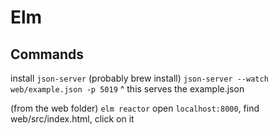 # Elm

## Commands
install `json-server` (probably brew install)
`json-server --watch web/example.json -p 5019`
^ this serves the example.json


(from the web folder)
`elm reactor`
open `localhost:8000`, find web/src/index.html, click on it

